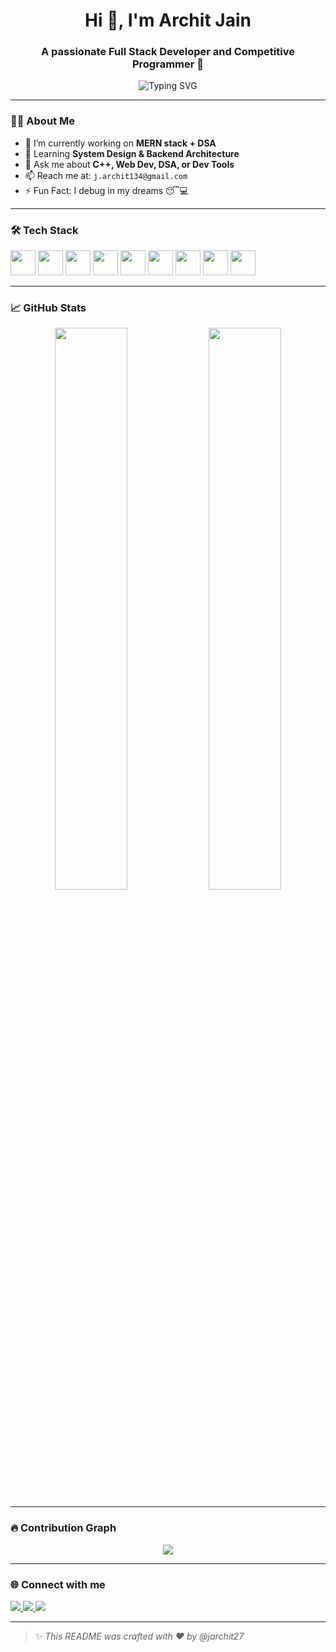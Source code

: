 <h1 align="center">Hi 👋, I'm Archit Jain</h1>
<h3 align="center">A passionate Full Stack Developer and Competitive Programmer 🚀</h3>

<p align="center">
  <img src="https://readme-typing-svg.herokuapp.com?font=Fira+Code&size=24&pause=1000&color=F70000&center=true&vCenter=true&width=500&lines=MERN+Stack+Developer;C%2B%2B+%7C+DSA+%7C+CP+Lover;Always+Learning+New+Tech+%F0%9F%9A%80" alt="Typing SVG" />
</p>

---

### 👨‍💻 About Me

- 🔭 I’m currently working on **MERN stack + DSA**
- 🌱 Learning **System Design & Backend Architecture**
- 💬 Ask me about **C++, Web Dev, DSA, or Dev Tools**
- 📫 Reach me at: `j.archit134@gmail.com`
- ⚡ Fun Fact: I debug in my dreams 😴💻

---

### 🛠 Tech Stack

<p align="left">
  <img src="https://cdn.jsdelivr.net/gh/devicons/devicon/icons/cplusplus/cplusplus-original.svg" width="40" />
  <img src="https://cdn.jsdelivr.net/gh/devicons/devicon/icons/javascript/javascript-original.svg" width="40" />
  <img src="https://cdn.jsdelivr.net/gh/devicons/devicon/icons/html5/html5-original.svg" width="40" />
  <img src="https://cdn.jsdelivr.net/gh/devicons/devicon/icons/css3/css3-original.svg" width="40" />
  <img src="https://cdn.jsdelivr.net/gh/devicons/devicon/icons/react/react-original.svg" width="40" />
  <img src="https://cdn.jsdelivr.net/gh/devicons/devicon/icons/nodejs/nodejs-original.svg" width="40" />
  <img src="https://cdn.jsdelivr.net/gh/devicons/devicon/icons/express/express-original.svg" width="40" />
  <img src="https://cdn.jsdelivr.net/gh/devicons/devicon/icons/mongodb/mongodb-original.svg" width="40" />
  <img src="https://cdn.jsdelivr.net/gh/devicons/devicon/icons/git/git-original.svg" width="40" />
</p>

---

### 📈 GitHub Stats

<p align="center">
  <img src="https://github-readme-stats.vercel.app/api?username=jarchit27&show_icons=true&theme=radical" width="48%" />
  <img src="https://github-readme-streak-stats.herokuapp.com/?user=jarchit27&theme=radical" width="48%" />
</p>

---

### 🔥 Contribution Graph

<p align="center">
  <img src="https://github-readme-activity-graph.vercel.app/graph?username=jarchit27&theme=tokyo-night" />
</p>

---

### 🌐 Connect with me

<p>
  <a href="https://linkedin.com/in/archit-jangid" target="_blank">
    <img src="https://img.shields.io/badge/LinkedIn-blue?logo=linkedin&logoColor=white" />
  </a>
  <a href="mailto:architjangid1803@gmail.com">
    <img src="https://img.shields.io/badge/Gmail-D14836?style=flat&logo=gmail&logoColor=white" />
  </a>
  <a href="https://leetcode.com/jarchit27" target="_blank">
    <img src="https://img.shields.io/badge/LeetCode-FFA116?style=flat&logo=leetcode&logoColor=white" />
  </a>
</p>

---

> ✨ *This README was crafted with ❤️ by @jarchit27*
